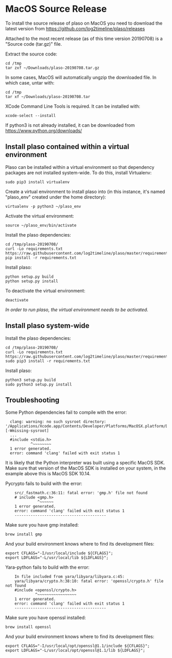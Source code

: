 # MacOS Source Release

To install the source release of plaso on MacOS you need to download the latest version from https://github.com/log2timeline/plaso/releases

Attached to the most recent release (as of this time version 20190708) is a "Source code (tar.gz)" file.

Extract the source code:
```
cd /tmp
tar zxf ~/Downloads/plaso-20190708.tar.gz
```

In some cases, MacOS will automatically ungzip the downloaded file. In which case, untar with:
```
cd /tmp
tar xf ~/Downloads/plaso-20190708.tar
```

XCode Command Line Tools is required. It can be installed with:
```
xcode-select --install
```

If python3 is not already installed, it can be downloaded from https://www.python.org/downloads/

## Install plaso contained within a virtual environment

Plaso can be installed within a virtual environment so that dependency packages are not installed system-wide.
To do this, install Virtualenv:
```
sudo pip3 install virtualenv
```

Create a virtual environment to install plaso into (in this instance, it's named "plaso_env" created under the home directory):
```
virtualenv -p python3 ~/plaso_env
```

Activate the virtual environment:
```
source ~/plaso_env/bin/activate
```

Install the plaso dependencies:
```
cd /tmp/plaso-20190708/
curl -Lo requirements.txt https://raw.githubusercontent.com/log2timeline/plaso/master/requirements.txt
pip install -r requirements.txt
```

Install plaso:
```
python setup.py build
python setup.py install
```

To deactivate the virtual environment:
```
deactivate
```

*In order to run plaso, the virtual environment needs to be activated.*

## Install plaso system-wide

Install the plaso dependencies:
```
cd /tmp/plaso-20190708/
curl -Lo requirements.txt https://raw.githubusercontent.com/log2timeline/plaso/master/requirements.txt
sudo pip3 install -r requirements.txt
```

Install plaso:
```
python3 setup.py build
sudo python3 setup.py install
```

## Troubleshooting

Some Python dependencies fail to compile with the error:

```
  clang: warning: no such sysroot directory: '/Applications/Xcode.app/Contents/Developer/Platforms/MacOSX.platform/Developer/SDKs/MacOSX10.14.sdk' [-Wmissing-sysroot]
  ...
  #include <stdio.h>
           ^~~~~~~~~
  1 error generated.
  error: command 'clang' failed with exit status 1
```

It is likely that the Python interpreter was built using a specific MacOS SDK.
Make sure that version of the MacOS SDK is installed on your system, in the
example above this is MacOS SDK 10.14.


Pycrypto fails to build with the error:

```
    src/_fastmath.c:36:11: fatal error: 'gmp.h' file not found
    # include <gmp.h>
              ^~~~~~~
    1 error generated.
    error: command 'clang' failed with exit status 1
    ----------------------------------------
```

Make sure you have gmp installed:

```
brew install gmp
```

And your build environment knows where to find its development files:

```
export CFLAGS="-I/usr/local/include ${CFLAGS}";
export LDFLAGS="-L/usr/local/lib ${LDFLAGS}";
```


Yara-python fails to build with the error:

```
    In file included from yara/libyara/libyara.c:45:
    yara/libyara/crypto.h:38:10: fatal error: 'openssl/crypto.h' file not found
    #include <openssl/crypto.h>
             ^~~~~~~~~~~~~~~~~~
    1 error generated.
    error: command 'clang' failed with exit status 1
    ----------------------------------------
```

Make sure you have openssl installed:

```
brew install openssl
```

And your build environment knows where to find its development files:

```
export CFLAGS="-I/usr/local/opt/openssl@1.1/include ${CFLAGS}";
export LDFLAGS="-L/usr/local/opt/openssl@1.1/lib ${LDFLAGS}";
```

